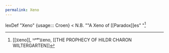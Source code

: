 ```yaml
---
permalink: Xeno
---
```

lexDef "Xeno" {usage::: Croen} < N.B. ""A Xeno of [[Paradox]]es" "[^XenoCroen]

[^XenoCroen]: [[⧖eno]], ᴺᵒᵉᵗ⧖eno, [[THE PROPHECY OF HILDR CHARON WILTERGARTEN]]
